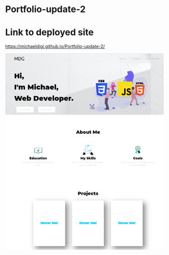 # Portfolio-update-2


# Link to deployed site
https://michaeldigi.github.io/Portfolio-update-2/

![Screenshot](images/app.PNG)